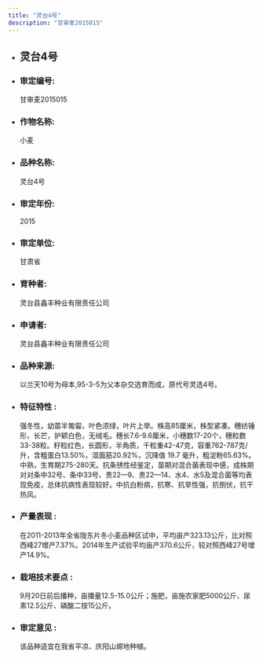 ```yaml
---
title: "灵台4号"
description: "甘审麦2015015"
---
```

* ## 灵台4号
* ###  审定编号:  
   甘审麦2015015

*  ### 作物名称:  
   小麦

*   ###  品种名称: 
    灵台4号

*   ### 审定年份: 
    2015

*   ### 审定单位:  
    甘肃省

*   ### 育种者:  
    灵台县鑫丰种业有限责任公司

*   ### 申请者:  
    灵台县鑫丰种业有限责任公司

*   ### 品种来源:  
    以兰天10号为母本,95-3-5为父本杂交选育而成，原代号灵选4号。

*   ### 特征特性 : 
    强冬性，幼苗半匍匐，叶色浓绿，叶片上举。株高85厘米，株型紧凑。穗纺锤形，长芒，护颖白色，无绒毛。穗长7.6-9.6厘米，小穗数17-20个，穗粒数33-38粒。籽粒红色，长圆形，半角质，千粒重42-47克，容重762-787克/升，含粗蛋白13.50%，湿面筋20.92%，沉降值 19.7 毫升，粗淀粉65.63%。中熟，生育期275-280天。抗条锈性经鉴定，苗期对混合菌表现中感，成株期对对条中32号、条中33号、贵22—9、贵22—14、水4、水5及混合菌等均表现免疫，总体抗病性表现较好。中抗白粉病，抗寒、抗旱性强，抗倒伏，抗干热风。

*   ### 产量表现 : 
    在2011-2013年全省陇东片冬小麦品种区试中，平均亩产323.13公斤，比对照西峰27增产7.37%。2014年生产试验平均亩产370.6公斤，较对照西峰27号增产14.9%。

*   ### 栽培技术要点 : 
    9月20日前后播种，亩播量12.5-15.0公斤；施肥，亩施农家肥5000公斤、尿素12.5公斤、磷酸二铵15公斤。

*   ### 审定意见 : 
    该品种适宜在我省平凉、庆阳山塬地种植。
